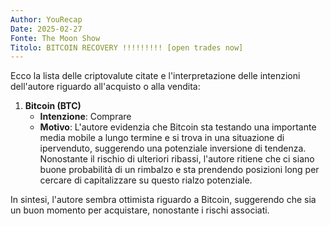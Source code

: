 ```yaml
---
Author: YouRecap
Date: 2025-02-27
Fonte: The Moon Show
Titolo: BITCOIN RECOVERY !!!!!!!!! [open trades now]
---
```


Ecco la lista delle criptovalute citate e l'interpretazione delle intenzioni dell'autore riguardo all'acquisto o alla vendita:

1. **Bitcoin (BTC)**  
   - **Intenzione**: Comprare  
   - **Motivo**: L'autore evidenzia che Bitcoin sta testando una importante media mobile a lungo termine e si trova in una situazione di ipervenduto, suggerendo una potenziale inversione di tendenza. Nonostante il rischio di ulteriori ribassi, l'autore ritiene che ci siano buone probabilità di un rimbalzo e sta prendendo posizioni long per cercare di capitalizzare su questo rialzo potenziale.

In sintesi, l'autore sembra ottimista riguardo a Bitcoin, suggerendo che sia un buon momento per acquistare, nonostante i rischi associati.
